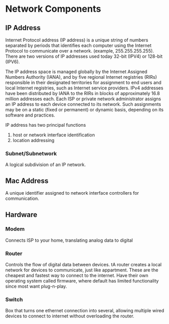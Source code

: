 # Network Components

## IP Address

Internet Protocol address (IP address) is a unique string of numbers separated by periods that identifies each computer using the Internet Protocol to communicate over a network. (example, 255.255.255.255). There are two versions of IP addresses used today 32-bit (IPV4) or 128-bit (IPV6).

The IP address space is managed globally by the Internet Assigned Numbers Authority (IANA), and by five regional Internet registries (RIRs) responsible in their designated territories for assignment to end users and local Internet registries, such as Internet service providers. IPv4 addresses have been distributed by IANA to the RIRs in blocks of approximately 16.8 million addresses each. Each ISP or private network administrator assigns an IP address to each device connected to its network. Such assignments may be on a static (fixed or permanent) or dynamic basis, depending on its software and practices.

IP address has two principal functions

1. host or network interface identification
2. location addressing

### Subnet/Subnetwork

A logical subdivision of an IP network.

## Mac Address

A unique identifier assigned to network interface controllers for communication.

## Hardware

### Modem

Connects ISP to your home, translating analog data to digital

### Router

Controls the flow of digital data between devices. tA router creates a local network for devices to communicate, just like appartment. These are the cheapest and fastest way to connect to the internet. Have their own operating system called firmware, where default has limited functionality since most want plug-n-play.

### Switch

Box that turns one ethernet connection into several, allowing multiple wired devices to connect to internet without overloading the router.
